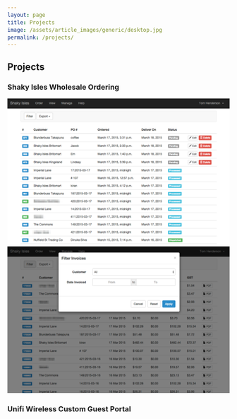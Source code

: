 ```yaml
---
layout: page
title: Projects
image: /assets/article_images/generic/desktop.jpg
permalink: /projects/
---
```


## Projects

### Shaky Isles Wholesale Ordering

![Orders](/assets/images/projects/shaky-orders.png)
![Invoices](/assets/images/projects/shaky-invoices.png)

### Unifi Wireless Custom Guest Portal